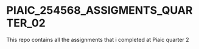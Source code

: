 # PIAIC_254568_ASSIGMENTS_QUARTER_02
This repo contains all the assignments that i completed at Piaic quarter 2 

